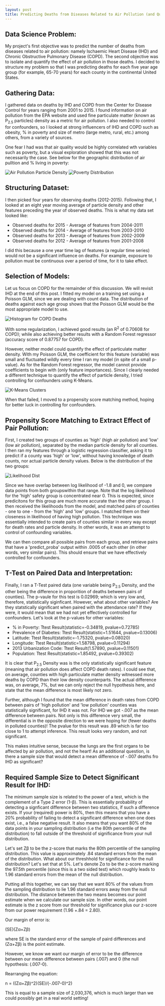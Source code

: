 ```yaml
---
layout: post
title: Predicting Deaths from Diseases Related to Air Pollution (and Quantifying the Effect of Air Pollution )
---
```

## Data Science Problem: 
My project's first objective was to predict the number of deaths from diseases related to air pollution: namely Ischaemic Heart Disease (IHD) and Chronic Obstructive Pulmonary Disease (COPD). The second objective was to isolate and quantify the effect of air pollution in those deaths. I decided to structure my problem so that I was predicting deaths for each five year age group (for example, 65-70 years) for each county in the continental United States. 

## Gathering Data:
I gathered data on deaths by IHD and COPD from the Center for Disease Control for years ranging from 2001 to 2015. I found information on air pollution from the EPA website and used fine particulate matter (known as P<sub>2.5</sub> particles) density as a metric for air pollution. I also needed to control for confounders, so I looked at strong influencers of IHD and COPD such as obesity, % in poverty and size of metro (large metro, rural, etc.) among others, from a variety of sources.

One fear I had was that air quality would be highly correlated wth variables such as poverty, but a visual exploration showed that this was not necessarily the case. See below for the geographic distribution of air pulltion and % living in poverty:

![Air Pollution Particle Density](../images/Air.png?raw=true)
![Poverty Distribution](../images/Poverty.png?raw=true)

## Structuring Dataset:
I then picked four years for observing deaths (2012-2015). Following that, I looked at an eight year moving average of particle density and other features preceding the year of observed deaths. This is what my data set looked like:

* Observed deaths for 2015 - Average of features from 2004-2011
* Observed deaths for 2014 - Average of features from 2003-2010
* Observed deaths for 2013 - Average of features from 2002-2009
* Observed deaths for 2012 - Average of features from 2001-2008

I did this because a one year time lag of features (a regular time series) would not be a significant influence on deaths. For example, exposure to pollution must be continuous over a period of time, for it to take effect.

## Selection of Models:
Let us focus on COPD for the remainder of this discussion. We will revisit IHD at the end of this post. I fitted my model on a training set using a Poisson GLM, since we are dealing with count data. The distribution of deaths against each age group shows that the Poisson GLM would be the most appropriate model to use.

![Histogram for COPD Deaths](../images/COPD_Hist.png?raw=true)

With some regularization, I achieved good results (an R<sup>2</sup> of 0.70608 for COPD); while also achieving better results with a Random Forest regressor (accuracy score of 0.87757 for COPD).

However, neither model could quantify the effect of particulate matter density. With my Poisson GLM, the coefficient for this feature (variable) was small and fluctuated wildly every time I ran my model (in spite of a small p-value). As for the Random Forest regressor, the model cannot provide coefficients to begin with (only feature importances). Since I clearly needed a different technique to quantify the effect of particle density, I tried controlling for confounders using K-Means. 

![K-Means Clusters](../images/COPD_K_Means.png?raw=true)

When that failed, I moved to a propensity score matching method, hoping for better luck in controlling for confounders.

## Propensity Score Matching to Extract Effect of Pair Pollution:
First, I created two groups of counties as 'high' (high air pollution) and 'low' (low air pollution), separated by the median particle density for all counties. I then ran my features through a logistic regression classifier, asking it to predict if a county was 'high' or 'low', without having knowledge of death counts, nor actual particle density values. Below is the distribution of the two groups:

![Likelihood Dist](../images/COPD_high_low_groups.png?raw=true)

Since we have overlap between log likelihood of -1.8 and 0, we compare data points from both groupswithin that range. Note that the log likelihood for the 'high' safety group is concentrated near 0. This is expected, since predicitons for this group are much more accurate than the other group.
I then received the likelihoods from the model, and matched pairs of counties - one to one - from the 'high' and 'low' groups. I matched them on their closeness in likelihood of having high pollution. This technique was essentially intended to create pairs of counties similar in every way except for death rates and particle density. In other words, it was an attempt to control of confounding variables.

We can then compare all possible pairs from each group, and retrieve pairs that have a 'predict_proba' output within .0005 of each other (in other words, very similar pairs). This should ensure that we have effectively controlled for confounders.

## T-Test on Paired Data and Interpretation:
Finally, I ran a T-Test paired data (one variable being P<sub>2.5</sub> Density, and the other being the difference in proporition of deaths between pairs of counties). The p-vaule for this test is 0.02969; which is very low and, therefore, statistically siginficant. However, what about other variables? Are they statstically significant when paired with the attendance rate? If they were, it would mean that we had not yet effectively controlled for confounders. Let's look at the p-values for other variables:

* % in Poverty: Ttest Result(statistic=-0.34819, pvalue=0.72785) 
* Prevalence of Diabetes: Ttest Result(statistic=1.51644, pvalue=0.13006) 
* Latitude:  Ttest Result(statistic=-1.75320, pvalue=0.08020) 
* Longitude: Ttest Result(statistic=1.58798, pvalue=0.11294) 
* 2013 Urbanization Code: Ttest Result(1.57890, pvalue=0.11501) 
* Population: Ttest Result(statistic=1.85492, pvalue=0.39302) 

It is clear that P<sub>2.5</sub> Density was is the only statistically significant feature (meaning that air pollution does affect COPD death rates). I could see that, on average, counties with high particulate matter density witnessed more deaths by COPD than their low density counterparts. The actual difference was, on average, 7%, but we can only reject the null hypothesis here, and state that the mean difference is most likely not zero.

Further, although I found that the mean difference in death rates from COPD between pairs of 'high pollution' and 'low pollution' counties was statistically significant, for IHD it was not. For IHD we got -.007 as the mean difference between pairs. Not only is this difference very small, the differential is in the opposite direction to we were hoping for (fewer deaths in polluted counties)! The pvalue for this result was .89 which is far too close to 1 to attempt inference. This result looks very random, and not significant.

This makes intuitive sense, because the lungs are the first organs to be affected by air pollution, and not the heart! As an additional question, is there a sample size that would detect a mean difference of -.007 deaths fro IHD as significant?

## Required Sample Size to Detect Significant Result for IHD:

The minimum sample size is related to the power of a test, which is the complement of a Type 2 error (1-β). This is essentially probability of detecting a signficant difference between two statistics, if such a difference exists. If your (required) power is 80%, then this means that you have a 20% probability of failing to detect a significant difference when one does exist, i.e., a false negative result. It also means that you want 80% of the data points in your sampling distribution (i.e the 80th percentile of the distribution) to fall outside of the threshold of significance from your null distribution.

Let's set Zβ to be the z-score that marks the 80th percentile of the sampling distribution. This value is approximately .84 standard errors from the mean of the distribution. What about our threshhold for significance for the null distribution? Let's set that at 5%. Let's denote Zα to be the z-score marking the 97.5th percentile (since this is a two sided test) which roughly leads to 1.96 standard errors from the mean of the null distribution.

Putting all this together, we can say that we want 80% of the values from the sampling distribution to lie 1.96 standard errors away from the null distribution. The distance between the two means becomes our point estimate when we calculate our sample size. In other words, our point estimate is the z score from our threshold for significance plus our z-score from our power requirement (1.96 +.84 = 2.80).

Our margin of error is:

(SE)(Zα+Zβ)

where SE is the standard error of the sample of paird differences and (Zα+Zβ) is the point estimate.

However, we know we want our margin of error to be the difference between our mean difference between pairs (.007) and 0 (the null hypothesis: (.007-0).

Rearranging the equation:

n = ((Zα+Zβ)^2)(SE)/(-.007-0)^2) 

This is equal to a sample size of 2,030,376, which is much larger than we could possibly get in a real world setting!










